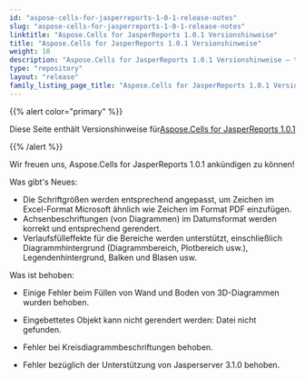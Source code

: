 ```yaml
---
id: "aspose-cells-for-jasperreports-1-0-1-release-notes"
slug: "aspose-cells-for-jasperreports-1-0-1-release-notes"
linktitle: "Aspose.Cells for JasperReports 1.0.1 Versionshinweise"
title: "Aspose.Cells for JasperReports 1.0.1 Versionshinweise"
weight: 10
description: "Aspose.Cells for JasperReports 1.0.1 Versionshinweise – the latest updates and fixes."
type: "repository"
layout: "release"
family_listing_page_title: "Aspose.Cells for JasperReports 1.0.1 Versionshinweise"
---
```

{{% alert color="primary" %}}

 Diese Seite enthält Versionshinweise für[Aspose.Cells for JasperReports 1.0.1](https://releases.aspose.com/cells/jasperreports/new-releases/aspose.cells-for-jasperreports-1.0.1/)

{{% /alert %}}

Wir freuen uns, Aspose.Cells for JasperReports 1.0.1 ankündigen zu können!

Was gibt's Neues:

- Die Schriftgrößen werden entsprechend angepasst, um Zeichen im Excel-Format Microsoft ähnlich wie Zeichen im Format PDF einzufügen.
-  Achsenbeschriftungen (von Diagrammen) im Datumsformat werden korrekt und entsprechend gerendert.
- Verlaufsfülleffekte für die Bereiche werden unterstützt, einschließlich Diagrammhintergrund (Diagrammbereich, Plotbereich usw.), Legendenhintergrund, Balken und Blasen usw.

Was ist behoben:

- Einige Fehler beim Füllen von Wand und Boden von 3D-Diagrammen wurden behoben.
- Eingebettetes Objekt kann nicht gerendert werden: Datei nicht gefunden.

- Fehler bei Kreisdiagrammbeschriftungen behoben.

- Fehler bezüglich der Unterstützung von Jasperserver 3.1.0 behoben.
